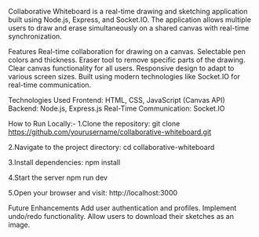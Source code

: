 Collaborative Whiteboard is a real-time drawing and sketching application built using Node.js, Express, and Socket.IO. The application allows multiple users to draw and erase simultaneously on a shared canvas with real-time synchronization.


Features
Real-time collaboration for drawing on a canvas.
Selectable pen colors and thickness.
Eraser tool to remove specific parts of the drawing.
Clear canvas functionality for all users.
Responsive design to adapt to various screen sizes.
Built using modern technologies like Socket.IO for real-time communication.

Technologies Used
Frontend: HTML, CSS, JavaScript (Canvas API)
Backend: Node.js, Express.js
Real-Time Communication: Socket.IO


How to Run Locally:-
1.Clone the repository:
git clone https://github.com/yourusername/collaborative-whiteboard.git

2.Navigate to the project directory:
cd collaborative-whiteboard

3.Install dependencies:
npm install

4.Start the server
npm run dev

5.Open your browser and visit:
http://localhost:3000


Future Enhancements
Add user authentication and profiles.
Implement undo/redo functionality.
Allow users to download their sketches as an image.
